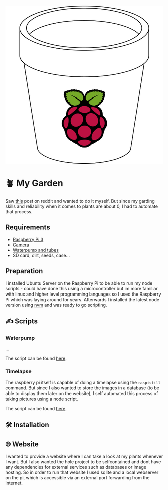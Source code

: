 ![Logo](assets/logo.png)

# 🪴 My Garden

Saw [this](https://www.reddit.com/r/interestingasfuck/comments/vkuhvk/time_lapse_of_a_pepper/) post on reddit and wanted to do it myself. But since my garding skills and reliability when it comes to plants are about 0, I had to automate that process.

## Requirements
- [Raspberry Pi 3](https://www.raspberrypi.com/products/raspberry-pi-3-model-b/)
- [Camera](https://www.amazon.de/gp/product/B07KSZW251)
- [Waterpump and tubes](https://www.amazon.de/gp/product/B082PM8L6X)
- SD card, dirt, seeds, case...

## Preparation
I installed Ubuntu Server on the Raspberry Pi to be able to run my node scripts - could have done this using a microcontroller but im more familiar with linux and higher level programming languages so I used the Raspberry Pi which was laying around for years. Afterwards I installed the latest node version using [nvm](https://github.com/nvm-sh/nvm) and was ready to go scripting. 

## ✍️ Scripts
### Waterpump
...

The script can be found [here](scripts/waterpump.js).

### Timelapse
The raspberry pi itself is capable of doing a timelapse using the `raspistill` command. But since I also wanted to store the images in a database (to be able to display them later on the website), I self automated this process of taking pictures using a node script.

The script can be found [here](scripts/timelapse.js).

## 🛠 Installation

## 🌐 Website
I wanted to provide a website where I can take a look at my plants whenever I want. But I also wanted the hole project to be selfcontained and dont have any dependencies for external services such as databases or image hosting. So in order to run that website I used sqlite and a local webserver on the pi, which is accessible via an external port forwarding from the internet.




